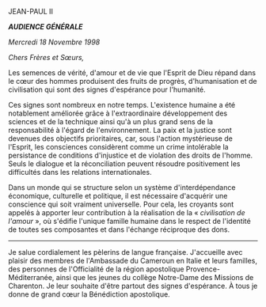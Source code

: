 JEAN-PAUL II

***AUDIENCE GÉNÉRALE***

*Mercredi 18 Novembre 1998*

*Chers Frères et Sœurs,*

Les semences de vérité, d'amour et de vie que l'Esprit de Dieu répand dans le cœur des hommes produisent des fruits de progrès, d'humanisation et de civilisation qui sont des signes d'espérance pour l'humanité.

Ces signes sont nombreux en notre temps. L'existence humaine a été notablement améliorée grâce à l'extraordinaire développement des sciences et de la technique ainsi qu'à un plus grand sens de la responsabilité à l'égard de l'environnement. La paix et la justice sont devenues des objectifs prioritaires, car, sous l'action mystérieuse de l'Esprit, les consciences considèrent comme un crime intolérable la persistance de conditions d'injustice et de violation des droits de l'homme. Seuls le dialogue et la réconciliation peuvent résoudre positivement les difficultés dans les relations internationales.

Dans un monde qui se structure selon un système d'interdépendance économique, culturelle et politique, il est nécessaire d'acquérir une conscience qui soit vraiment universelle. Pour cela, les croyants sont appelés à apporter leur contribution à la réalisation de la « *civilisation de l'amour* », où s'édifie l'unique famille humaine dans le respect de l'identité de toutes ses composantes et dans l'échange réciproque des dons.

* * *

Je salue cordialement les pèlerins de langue française. J'accueille avec plaisir des membres de l'Ambassade du Cameroun en Italie et leurs familles, des personnes de l'Officialité de la région apostolique Provence-Méditerranée, ainsi que les jeunes du collège Notre-Dame des Missions de Charenton. Je leur souhaite d'être partout des signes d'espérance. À tous je donne de grand cœur la Bénédiction apostolique.